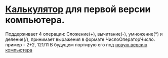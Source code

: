 # [Калькулятор](https://github.com/egorbabushka/progs-for-chubrik-pc/blob/main/calcv1/Calculator.asm) для первой версии компьютера.
Поддерживает 4 операции: Сложение(+), вычитание(-), умножение(*) и деление(/), принимает выражения в формате ЧислоОператорЧисло. пример - 2+2, 121/11
В будущем портирую его под [новую версию компьютера](https://github.com/chubrik/LogicArrows/tree/main/computer-v2)
